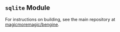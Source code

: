 ## `sqlite` Module
For instructions on building, see the main repository at
[magicmoremagic/bengine](https://github.com/magicmoremagic/bengine).

